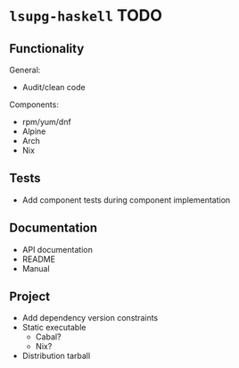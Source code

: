 # `lsupg-haskell` TODO

## Functionality

General:

* Audit/clean code

Components:

* rpm/yum/dnf
* Alpine
* Arch
* Nix

## Tests

* Add component tests during component implementation

## Documentation

* API documentation
* README
* Manual

## Project

* Add dependency version constraints
* Static executable
    * Cabal?
    * Nix?
* Distribution tarball
